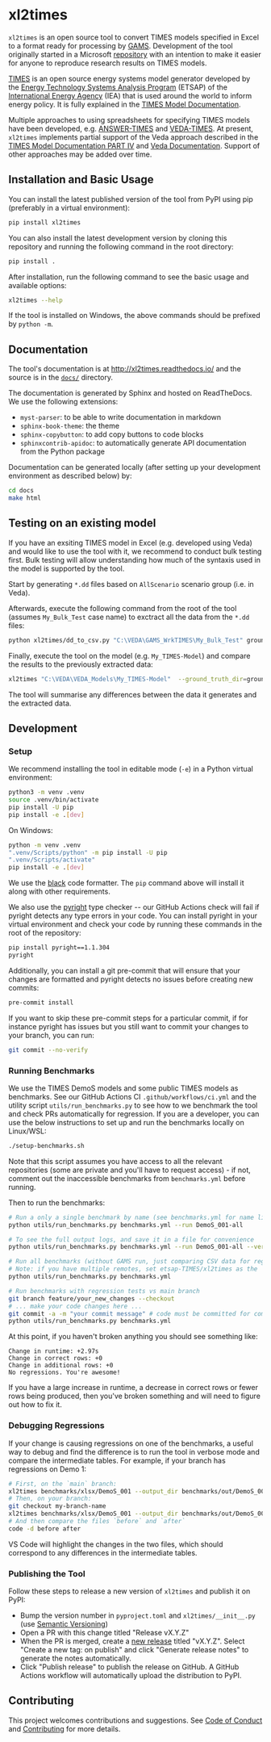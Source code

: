 # xl2times

`xl2times` is an open source tool to convert TIMES models specified in Excel to a format ready for processing by [GAMS](https://www.gams.com/).
Development of the tool originally started in a Microsoft [repository](https://github.com/microsoft/times-excel-reader) with an intention to make it easier for anyone to reproduce research results on TIMES models.

[TIMES](https://github.com/etsap-TIMES/TIMES_model) is an open source energy systems model generator developed by the [Energy Technology Systems Analysis Program](https://iea-etsap.org/) (ETSAP) of the [International Energy Agency](https://www.iea.org/) (IEA) that is used around the world to inform energy policy.
It is fully explained in the [TIMES Model Documentation](https://iea-etsap.org/index.php/documentation).

Multiple approaches to using spreadsheets for specifying TIMES models have been developed, e.g. [ANSWER-TIMES](https://iea-etsap.org/index.php/etsap-tools/data-handling-shells/answer) and [VEDA-TIMES](https://iea-etsap.org/index.php/etsap-tools/data-handling-shells/veda).
At present, `xl2times` implements partial support of the Veda approach described in the [TIMES Model Documentation PART IV](https://iea-etsap.org/docs/Documentation_for_the_TIMES_Model-Part-IV.pdf) and [Veda Documentation](https://veda-documentation.readthedocs.io/en/latest/pages/VedaTags.html).
Support of other approaches may be added over time.

## Installation and Basic Usage

You can install the latest published version of the tool from PyPI using pip (preferably in a virtual environment):
```bash
pip install xl2times
```

You can also install the latest development version by cloning this repository and running the following command in the root directory:
```bash
pip install .
```

After installation, run the following command to see the basic usage and available options:
```bash
xl2times --help
```

If the tool is installed on Windows, the above commands should be prefixed by `python -m`.

## Documentation

The tool's documentation is at http://xl2times.readthedocs.io/ and the source is in the [`docs/`](https://github.com/etsap-TIMES/xl2times/blob/main/docs) directory.

The documentation is generated by Sphinx and hosted on ReadTheDocs. We use the following extensions:
- `myst-parser`: to be able to write documentation in markdown
- `sphinx-book-theme`: the theme
- `sphinx-copybutton`: to add copy buttons to code blocks
- `sphinxcontrib-apidoc`: to automatically generate API documentation from the Python package

Documentation can be generated locally (after setting up your development environment as described below) by:
```bash
cd docs
make html
```

## Testing on an existing model

If you have an exsiting TIMES model in Excel (e.g. developed using Veda) and would like to use the tool with it, we recommend to conduct bulk testing first. Bulk testing will allow understanding how much of the syntaxis used in the model is supported by the tool.

Start by generating `*.dd` files based on `AllScenario` scenario group (i.e. in Veda).

Afterwards, execute the following command from the root of the tool (assumes `My_Bulk_Test` case name) to exctract all the data from the `*.dd` files:
```bash
python xl2times/dd_to_csv.py "C:\VEDA\GAMS_WrkTIMES\My_Bulk_Test" ground_truth
```

Finally, execute the tool on the model (e.g. `My_TIMES-Model`) and compare the results to the previously extracted data:
```bash
xl2times "C:\VEDA\VEDA_Models\My_TIMES-Model"  --ground_truth_dir=ground_truth
```

The tool will summarise any differences between the data it generates and the extracted data.

## Development

### Setup

We recommend installing the tool in editable mode (`-e`) in a Python virtual environment:
```bash
python3 -m venv .venv
source .venv/bin/activate
pip install -U pip
pip install -e .[dev]
```

On Windows:
```bash
python -m venv .venv
".venv/Scripts/python" -m pip install -U pip
".venv/Scripts/activate"
pip install -e .[dev]
```

We use the [black](https://pypi.org/project/black/) code formatter. The `pip` command above will install it along with other requirements.

We also use the [pyright](https://github.com/microsoft/pyright/) type checker -- our GitHub Actions check will fail if pyright detects any type errors in your code. You can install pyright in your virtual environment and check your code by running these commands in the root of the repository:
```bash
pip install pyright==1.1.304
pyright
```
Additionally, you can install a git pre-commit that will ensure that your changes are formatted and pyright detects no issues before creating new commits:
```bash
pre-commit install
```
If you want to skip these pre-commit steps for a particular commit, if for instance pyright has issues but you still want to commit your changes to your branch, you can run:
```bash
git commit --no-verify
```

### Running Benchmarks

We use the TIMES DemoS models and some public TIMES models as benchmarks.
See our GitHub Actions CI `.github/workflows/ci.yml` and the utility script `utils/run_benchmarks.py` to see how to we benchmark the tool and check PRs automatically for regression.
If you are a developer, you can use the below instructions to set up and run the benchmarks locally on Linux/WSL:

```bash
./setup-benchmarks.sh
```
Note that this script assumes you have access to all the relevant repositories (some are private and you'll have to request access) - if not, comment out the inaccessible benchmarks from `benchmarks.yml` before running.

Then to run the benchmarks:
```bash
# Run a only a single benchmark by name (see benchmarks.yml for name list)
python utils/run_benchmarks.py benchmarks.yml --run DemoS_001-all

# To see the full output logs, and save it in a file for convenience
python utils/run_benchmarks.py benchmarks.yml --run DemoS_001-all --verbose | tee out.txt

# Run all benchmarks (without GAMS run, just comparing CSV data for regressions)
# Note: if you have multiple remotes, set etsap-TIMES/xl2times as the `origin`, as it is used for speed/correctness comparisons.
python utils/run_benchmarks.py benchmarks.yml

# Run benchmarks with regression tests vs main branch
git branch feature/your_new_changes --checkout
# ... make your code changes here ...
git commit -a -m "your commit message" # code must be committed for comparison to `main` branch to run.
python utils/run_benchmarks.py benchmarks.yml
```
At this point, if you haven't broken anything you should see something like:
```
Change in runtime: +2.97s
Change in correct rows: +0
Change in additional rows: +0
No regressions. You're awesome!
```
If you have a large increase in runtime, a decrease in correct rows or fewer rows being produced, then you've broken something and will need to figure out how to fix it.

### Debugging Regressions

If your change is causing regressions on one of the benchmarks, a useful way to debug and find the difference is to run the tool in verbose mode and compare the intermediate tables. For example, if your branch has regressions on Demo 1:
```bash
# First, on the `main` branch:
xl2times benchmarks/xlsx/DemoS_001 --output_dir benchmarks/out/DemoS_001-all --ground_truth_dir benchmarks/csv/DemoS_001-all --verbose > before 2>&1
# Then, on your branch:
git checkout my-branch-name
xl2times benchmarks/xlsx/DemoS_001 --output_dir benchmarks/out/DemoS_001-all --ground_truth_dir benchmarks/csv/DemoS_001-all --verbose > after 2>&1
# And then compare the files `before` and `after`
code -d before after
```
VS Code will highlight the changes in the two files, which should correspond to any differences in the intermediate tables.

### Publishing the Tool

Follow these steps to release a new version of `xl2times` and publish it on PyPI:
- Bump the version number in `pyproject.toml` and `xl2times/__init__.py` (use [Semantic Versioning](https://semver.org/))
- Open a PR with this change titled "Release vX.Y.Z"
- When the PR is merged, create a [new release](https://github.com/etsap-TIMES/xl2times/releases/new) titled "vX.Y.Z". Select "Create a new tag: on publish" and click "Generate release notes" to generate the notes automatically.
- Click "Publish release" to publish the release on GitHub. A GitHub Actions workflow will automatically upload the distribution to PyPI.

## Contributing

This project welcomes contributions and suggestions. See [Code of Conduct](https://github.com/etsap-TIMES/xl2times/blob/main/CODE_OF_CONDUCT.md) and [Contributing](https://github.com/etsap-TIMES/xl2times/blob/main/CONTRIBUTING.md) for more details.
